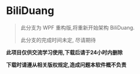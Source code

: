 # BiliDuang

> 此分支为 WPF 重构版,将重新开始架构 BiliDuang.
>
> 此分支的完成时间未定, 尽请期待

**此项目仅供交流学习使用,下载后请于24小时内删除**

**下载时请遵从相关版权规定,造成问题本软件概不负责**